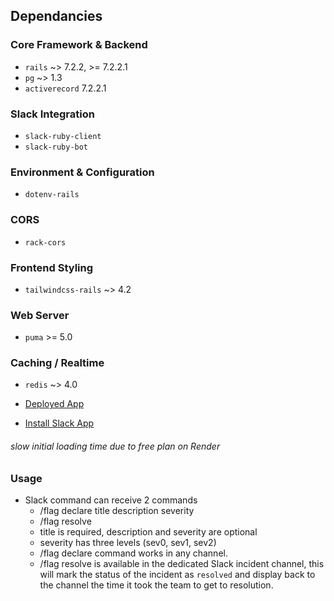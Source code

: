 ## Dependancies

### Core Framework & Backend

- `rails` ~> 7.2.2, >= 7.2.2.1
- `pg` ~> 1.3
- `activerecord` 7.2.2.1

### Slack Integration

- `slack-ruby-client`
- `slack-ruby-bot`

### Environment & Configuration

- `dotenv-rails`

### CORS

- `rack-cors`

### Frontend Styling

- `tailwindcss-rails` ~> 4.2

### Web Server

- `puma` >= 5.0

### Caching / Realtime

- `redis` ~> 4.0

- [Deployed App](https://slack-bot-evrb.onrender.com/incidents)
- [Install Slack App](https://slack.com/oauth/v2/authorize?client_id=5146735051126.8677850953682&scope=channels:manage,channels:read,channels:write.invites,chat:write,commands,groups:write,im:write,mpim:write,team:read,users:read,users:read.email,channels:join&user_scope=channels:read,channels:write,channels:write.invites,chat:write,groups:write,im:write,mpim:write,users:read,users:read.email)

###### slow initial loading time due to free plan on Render

### Usage

- Slack command can receive 2 commands
  - /flag declare title description severity
  - /flag resolve
  - title is required, description and severity are optional
  - severity has three levels (sev0, sev1, sev2)
  - /flag declare command works in any channel.
  - /flag resolve is available in the dedicated Slack incident channel, this will mark the status of the incident as `resolved` and display back to the channel the time it took the team to get to resolution.
